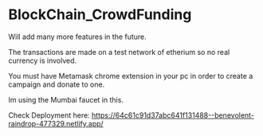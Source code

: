 # BlockChain_CrowdFunding

Will add many more features in the future.

The transactions are made on a test network of etherium so no real currency is involved. 

You must have Metamask chrome extension in your pc in order to create a campaign and donate to one.

Im using the Mumbai faucet in this.

Check Deployment here: https://64c61c91d37abc641f131488--benevolent-raindrop-477329.netlify.app/ 
